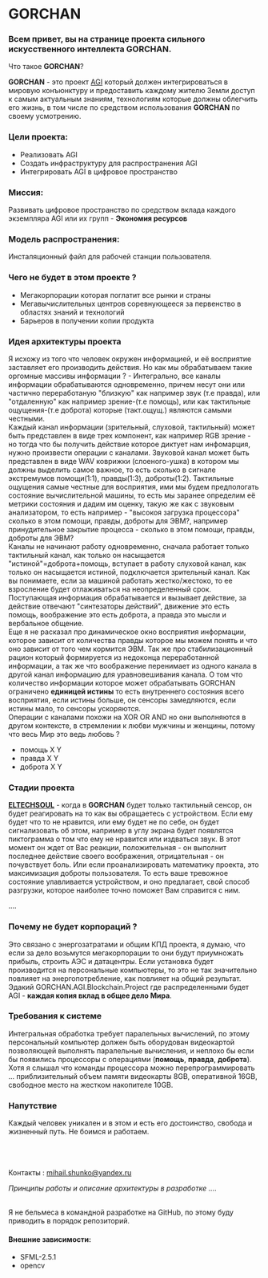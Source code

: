 # GORCHAN

### Всем привет, вы на странице проекта сильного искусственного интеллекта GORCHAN.
Что такое **GORCHAN**? <br>

**GORCHAN** - это проект [AGI](https://www.helenkapatsa.ru/silnyi-iskusstviennyi-intielliekt/) который должен интегрироваться в мировую конъюнктуру и предоставить каждому жителю Земли доступ к самым актуальным знаниям, технологиям которые должны облегчить его жизнь, в том числе по средством использования **GORCHAN** по своему усмотрению.



### Цели проекта:
* Реализовать AGI
* Создать инфраструктуру для распространения AGI
* Интегрировать AGI в цифровое пространство

### Миссия:
Развивать цифровое пространство по средством вклада каждого экземпляра AGI или их групп - **Экономия ресурсов**

### Модель распространения:
Инсталяционный файл для рабочей станции пользователя.

### Чего не будет в этом проекте ?
* Мегакорпорации которая поглатит все рынки и страны
* Мегавычислительных центров соревнующееся за первенство в областях знаний и технологий
* Барьеров в получении копии продукта

### Идея архитектуры проекта
Я исхожу из того что человек окружен информацией, и её восприятие заставляет его производить действия. Но как мы обрабатываем такие оргомные массивы информации ? - Интегрально, все каналы информации обрабатываются одновременно, причем несут они или частично переработаную "близкую" как например звук (т.е правда), или "отдаленную" как например зрение-(т.е помощь), или как тактильные ощущения-(т.е доброта) которые (такт.ощущ.) являются самыми честными.<br>
Каждый канал информации (зрительный, слуховой, тактильный) может быть представлен в виде трех компонент, как например RGB зрение - но тогда что бы получить действие которое диктует нам инфомарция, нужно произвести операции с каналами. Звуковой канал может быть представлен в виде WAV коврижки (слоеного-ушка) в котором мы должны выделить самое важное, то есть сколько в сигнале экстремумов помощи(1:1), правды(1:3), доброты(1:2). Тактильные ощущения самые честные для восприятия, ими мы будем предпологать состояние вычислительной машины, то есть мы заранее определим её метрики состояния и дадим им оценку, такую же как с звуковым анализатором, то есть например - "высокоя загрузка процессора" сколько в этом помощи, правды, доброты для ЭВМ?, например принудительное закрытие процесса - сколько в этом помощи, правды, доброты для ЭВМ?<br>
Каналы не начинают работу одновременно, сначала работает только тактильный канал, как только он насыщается "истиной"=доброта+помощь, вступает в работу слуховой канал, как только он насыщается истиной, подключается зрительный канал. Как вы понимаете, если за машиной работать жестко/жестоко, то ее взросление будет отлаживаться на неопределенный срок.<br>
Поступающая информация обрабатывается и вызывает действие, за действие отвечают "синтезаторы действий", движение это есть помощь, воображение это есть доброта, а правда это мысли и вербальное общение.<br>
Еще я не расказал про динамическое окно восприятия информации, которое зависит от количества правды которое мы можем понять и что оно зависит от того чем кормится ЭВМ. Так же про стабилизационный рацион который формируется из недоконца переработанной информации, а так же что воображение перенимает из одного канала в другой канал информацию для уравновешивания канала. О том что количество информации которое может обрабатывать GORCHAN ограничено **единицей истины** то есть внутреннего состояния всего восприятия, если истины больше, он сенсоры замедляются, если истины мало, то сенсоры ускоряются.<br>
Операции с каналами похожи на XOR OR AND но они выполняются в другом контексте, в стремлении к любви мужчины и женщины, потому что весь Мир это ведь любовь ?
* помощь  X Y
* правда  X Y 
* доброта X Y 

### Стадии проекта
**[ELTECHSOUL](Документация/eltechsoul.md)** - когда в **GORCHAN** будет только тактильный сенсор, он будет реагировать на то как вы обращаетесь с устройством. Если ему будет что то не нравится, или ему будет не по себе, он будет сигнализовать об этом, например в углу экрана будет появлятся пиктограмма о том что ему не нравится или издваться звук. В этот момент он ждет от Вас реакции, положительная - он выполнит последнее действие своего воображения, отрицательная - он почувствует боль. Или если проанализировать математику проекта, это максимизация доброты пользователя. То есть ваше тревожное состояние улавливается устройством, и оно предлагает, свой способ разгрузки, которое наиболее точно поможет Вам справится с ним.

....

### Почему не будет корпораций ?
Это связано с энергозатратами и общим КПД проекта, я думаю, что если за дело возьмутся мегакорпорации то они будут приумножать прибыль, строить АЭС и датацентры. Если установка будет производится на персональные компьютеры, то это не так значительно повлияет на энергопотребление, как повлияет на общий результат. Эдакий GORCHAN.AGI.Blockchain.Project где распределенными будет AGI - **каждая копия вклад в общее дело Мира**.

### Требования к системе
Интегральная обработка требует паралельных вычислений, по этому персональный компьютер должен быть оборудован видеокартой позволяющей выполнять паралельные вычисления, и неплохо бы если бы появились процессоры с операциями (**помощь**, **правда**, **доброта**). Хотя я слышал что команды процессора можно перепрограммировать ... приблизительный объем памяти видеокарты 8GB, оперативной 16GB, свободное место на жестком накопителе 10GB.


### Напутствие
Каждый человек уникален и в этом и есть его достоинство, свобода и жизненный путь. Не боимся и работаем.

<br><br><br>
Контакты : mihail.shunko@yandex.ru


_Принципы работы и описание архитектуры в разработке ...._

<br>
Я не бельмеса в командной разработке на GitHub, по этому буду приводить в порядок репозиторий.<br>

#### Внешние зависимости:
* SFML-2.5.1  
* opencv
 
